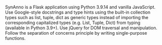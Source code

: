 SynAnno is a Flask application using Python 3.9.14 and vanilla JavaScript.
Use Google-style docstrings and type hints using the built-in collection types such as list, tuple, dict as generic types instead of importing the corresponding capitalized types (e.g. List, Tuple, Dict) from typing (available in Python 3.9+).
Use jQuery for DOM traversal and manipulation.
Follow the separation of concerns principle by writing single-purpose functions.
